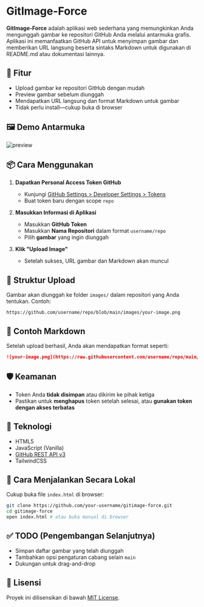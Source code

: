 # GitImage-Force

**GitImage-Force** adalah aplikasi web sederhana yang memungkinkan Anda mengunggah gambar ke repositori GitHub Anda melalui antarmuka grafis. Aplikasi ini memanfaatkan GitHub API untuk menyimpan gambar dan memberikan URL langsung beserta sintaks Markdown untuk digunakan di README.md atau dokumentasi lainnya.

## 🚀 Fitur

- Upload gambar ke repositori GitHub dengan mudah
- Preview gambar sebelum diunggah
- Mendapatkan URL langsung dan format Markdown untuk gambar
- Tidak perlu install—cukup buka di browser

## 🖼️ Demo Antarmuka

![preview](https://user-images.githubusercontent.com/your-username/sample-demo.png) <!-- Ganti dengan tangkapan layar aktual bila ada -->

## 📦 Cara Menggunakan

1. **Dapatkan Personal Access Token GitHub**  
   - Kunjungi [GitHub Settings > Developer Settings > Tokens](https://github.com/settings/tokens)
   - Buat token baru dengan scope `repo`

2. **Masukkan Informasi di Aplikasi**
   - Masukkan **GitHub Token**
   - Masukkan **Nama Repositori** dalam format `username/repo`
   - Pilih **gambar** yang ingin diunggah

3. **Klik "Upload Image"**
   - Setelah sukses, URL gambar dan Markdown akan muncul

## 📁 Struktur Upload

Gambar akan diunggah ke folder `images/` dalam repositori yang Anda tentukan. Contoh:
```
https://github.com/username/repo/blob/main/images/your-image.png
```

## 📄 Contoh Markdown

Setelah upload berhasil, Anda akan mendapatkan format seperti:
```md
![your-image.png](https://raw.githubusercontent.com/username/repo/main/images/your-image.png)
```

## 🛡️ Keamanan

- Token Anda **tidak disimpan** atau dikirim ke pihak ketiga
- Pastikan untuk **menghapus** token setelah selesai, atau **gunakan token dengan akses terbatas**

## 🧪 Teknologi

- HTML5
- JavaScript (Vanilla)
- [GitHub REST API v3](https://docs.github.com/en/rest)
- TailwindCSS

## 📂 Cara Menjalankan Secara Lokal

Cukup buka file `index.html` di browser:

```bash
git clone https://github.com/your-username/gitimage-force.git
cd gitimage-force
open index.html # atau buka manual di browser
```

## ✅ TODO (Pengembangan Selanjutnya)

- Simpan daftar gambar yang telah diunggah
- Tambahkan opsi pengaturan cabang selain `main`
- Dukungan untuk drag-and-drop

## 📝 Lisensi

Proyek ini dilisensikan di bawah [MIT License](LICENSE).